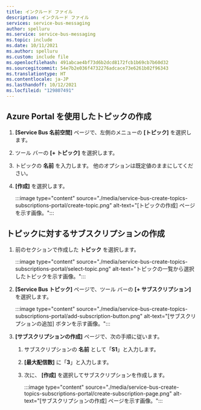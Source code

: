 ```yaml
---
title: インクルード ファイル
description: インクルード ファイル
services: service-bus-messaging
author: spelluru
ms.service: service-bus-messaging
ms.topic: include
ms.date: 10/11/2021
ms.author: spelluru
ms.custom: include file
ms.openlocfilehash: 491abcae4bf73d6b2dcd8172fcb1b69cb7b60d32
ms.sourcegitcommit: 54e7b2e036f4732276adcace73e6261b02f96343
ms.translationtype: HT
ms.contentlocale: ja-JP
ms.lasthandoff: 10/12/2021
ms.locfileid: "129807491"
---
```

## <a name="create-a-topic-using-the-azure-portal"></a>Azure Portal を使用したトピックの作成
1. **[Service Bus 名前空間]** ページで、左側のメニューの **[トピック]** を選択します。
2. ツール バーの **[+ トピック]** を選択します。 
4. トピックの **名前** を入力します。 他のオプションは既定値のままにしてください。
5. **[作成]** を選択します。

    :::image type="content" source="./media/service-bus-create-topics-subscriptions-portal/create-topic.png" alt-text="[トピックの作成] ページを示す画像。":::

## <a name="create-a-subscription-to-the-topic"></a>トピックに対するサブスクリプションの作成
1. 前のセクションで作成した **トピック** を選択します。 
    
    :::image type="content" source="./media/service-bus-create-topics-subscriptions-portal/select-topic.png" alt-text="トピックの一覧から選択したトピックを示す画像。":::
2. **[Service Bus トピック]** ページで、ツール バーの **[+ サブスクリプション]** を選択します。 

    :::image type="content" source="./media/service-bus-create-topics-subscriptions-portal/add-subscription-button.png" alt-text="[サブスクリプションの追加] ボタンを示す画像。":::    
3. **[サブスクリプションの作成]** ページで、次の手順に従います。
    1. サブスクリプションの **名前** として「**S1**」と入力します。
    1. **[最大配信数]** に「**3**」と入力します。
    1. 次に、 **[作成]** を選択してサブスクリプションを作成します。 

        :::image type="content" source="./media/service-bus-create-topics-subscriptions-portal/create-subscription-page.png" alt-text="[サブスクリプションの作成] ページを示す画像。":::
